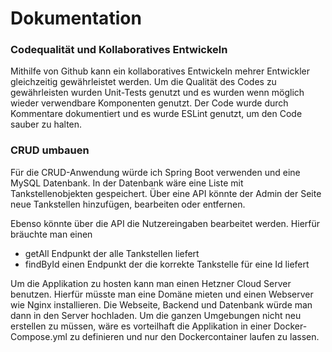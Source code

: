 # Dokumentation

### Codequalität und Kollaboratives Entwickeln
Mithilfe von Github kann ein kollaboratives Entwickeln mehrer Entwickler gleichzeitig gewährleistet werden.
Um die Qualität des Codes zu gewährleisten wurden Unit-Tests genutzt und es wurden wenn möglich 
wieder verwendbare Komponenten genutzt.
Der Code wurde durch Kommentare dokumentiert und es wurde ESLint genutzt, um den Code 
sauber zu halten. 

### CRUD umbauen
Für die CRUD-Anwendung würde ich Spring Boot verwenden und eine MySQL Datenbank.
In der Datenbank wäre eine Liste mit Tankstellenobjekten gespeichert. 
Über eine API könnte der Admin der Seite neue Tankstellen hinzufügen, bearbeiten oder entfernen.

Ebenso könnte über die API die Nutzereingaben bearbeitet werden. Hierfür bräuchte man einen
- getAll Endpunkt der alle Tankstellen liefert
- findById einen Endpunkt der die korrekte Tankstelle für eine Id liefert
        
Um die Applikation zu hosten kann man einen Hetzner Cloud Server benutzen. Hierfür müsste man eine Domäne 
mieten und einen Webserver wie Nginx installieren. 
Die Webseite, Backend und Datenbank würde man dann in den Server hochladen. Um die ganzen Umgebungen nicht 
neu erstellen zu müssen, wäre es vorteilhaft die Applikation in einer Docker-Compose.yml zu definieren und nur 
den Dockercontainer laufen zu lassen. 